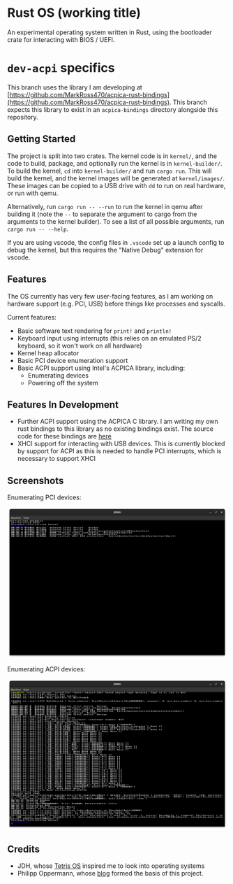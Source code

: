 # Rust OS (working title)

An experimental operating system written in Rust, using the bootloader crate for interacting with BIOS / UEFI.

# `dev-acpi` specifics

This branch uses the library I am developing at [https://github.com/MarkRoss470/acpica-rust-bindings](https://github.com/MarkRoss470/acpica-rust-bindings). This branch expects this library to exist in an `acpica-bindings` directory alongside this repository. 

## Getting Started

The project is split into two crates. The kernel code is in `kernel/`, and the code to build, package, and optionally run the kernel is in `kernel-builder/`. To build the kernel, `cd` into `kernel-builder/` and run `cargo run`. This will build the kernel, and the kernel images will be generated at `kernel/images/`. These images can be copied to a USB drive with `dd` to run on real hardware, or run with qemu.

Alternatively, run `cargo run -- --run` to run the kernel in qemu after building it (note the `--` to separate the argument to cargo from the arguments to the kernel builder). To see a list of all possible arguments, run `cargo run -- --help`.

If you are using vscode, the config files in `.vscode` set up a launch config to debug the kernel, but this requires the "Native Debug" extension for vscode. 

## Features

The OS currently has very few user-facing features, as I am working on hardware support (e.g. PCI, USB) before things like processes and syscalls.

Current features:  
 - Basic software text rendering for `print!` and `println!`
 - Keyboard input using interrupts (this relies on an emulated PS/2 keyboard, so it won't work on all hardware)
 - Kernel heap allocator
 - Basic PCI device enumeration support
 - Basic ACPI support using Intel's ACPICA library, including:
   - Enumerating devices
   - Powering off the system

## Features In Development

- Further ACPI support using the ACPICA C library. I am writing my own rust bindings to this library as no existing bindings exist. The source code for these bindings are [here](https://github.com/MarkRoss470/acpica-rust-bindings)
- XHCI support for interacting with USB devices. This is currently blocked by support for ACPI as this is needed to handle PCI interrupts, which is necessary to support XHCI

## Screenshots

Enumerating PCI devices:

![The operating system running under qemu. The screen is mostly black but with some white text showing the PCI devices connected to the virtual machine.](images/lspci.png)

Enumerating ACPI devices:

![The operating system running under qemu. The screen shows many lines of text showing the virtual devices exposed by AML code.](images/enumerating-acpi-devices.png)

## Credits

 * JDH, whose [Tetris OS](https://www.youtube.com/watch?v=FaILnmUYS_U) inspired me to look into operating systems
 * Philipp Oppermann, whose [blog](https://os.phil-opp.com/) formed the basis of this project.